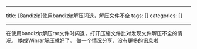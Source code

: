 
--- 
title:  [Bandizip]使用bandizip解压闪退，解压文件不全 
tags: []
categories: [] 

---
在使用bandizip解压rar文件时闪退，打开压缩文件比对发现文件解压不全的情况。 换成Winrar解压就好了。 做一个情况分享，没有更多的讯息啦
